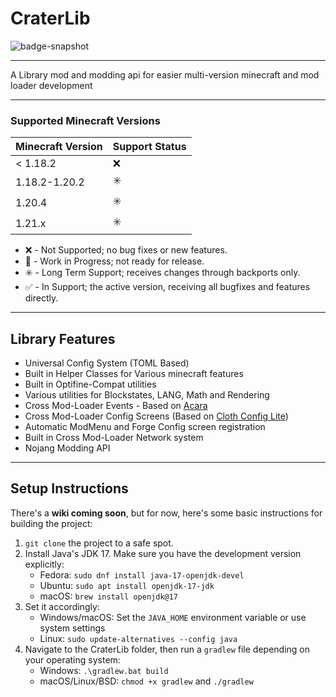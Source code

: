 # CraterLib

![badge-snapshot](https://maven.firstdarkdev.xyz/api/badge/latest/snapshots/me/hypherionmc/craterlib/CraterLib-common-1.20-pre6?color=40c14a&name=CraterLib-Snapshot)

***

A Library mod and modding api for easier multi-version minecraft and mod loader development

***

### Supported Minecraft Versions

| Minecraft Version | Support Status |
|-------------------| -------------- |
| < 1.18.2          | ❌              |
| 1.18.2-1.20.2     | ✳️             |
| 1.20.4            | ✳️             |
| 1.21.x            | ✳️             |

- ❌ - Not Supported; no bug fixes or new features.
- 🚧 - Work in Progress; not ready for release.
- ✳️ - Long Term Support; receives changes through backports only.
- ✅ - In Support; the active version, receiving all bugfixes and features directly.

***

## Library Features

* Universal Config System (TOML Based)
* Built in Helper Classes for Various minecraft features
* Built in Optifine-Compat utilities
* Various utilities for Blockstates, LANG, Math and Rendering
* Cross Mod-Loader Events - Based on [Acara](https://github.com/Keksuccino/acara)
* Cross Mod-Loader Config Screens (Based on [Cloth Config Lite](https://github.com/shedaniel/cloth-config-lite))
* Automatic ModMenu and Forge Config screen registration
* Built in Cross Mod-Loader Network system
* Nojang Modding API

***

## Setup Instructions

There's a **wiki coming soon**, but for now, here's some basic instructions for building the project:

1. `git clone` the project to a safe spot.
2. Install Java's JDK 17. Make sure you have the development version explicitly:
    * Fedora: `sudo dnf install java-17-openjdk-devel`
    * Ubuntu: `sudo apt install openjdk-17-jdk`
    * macOS: `brew install openjdk@17`
3. Set it accordingly:
    * Windows/macOS: Set the `JAVA_HOME` environment variable or use system settings
    * Linux: `sudo update-alternatives --config java`
4. Navigate to the CraterLib folder, then run a `gradlew` file depending on your operating system:
    * Windows: `.\gradlew.bat build`
    * macOS/Linux/BSD: `chmod +x gradlew` and `./gradlew`

